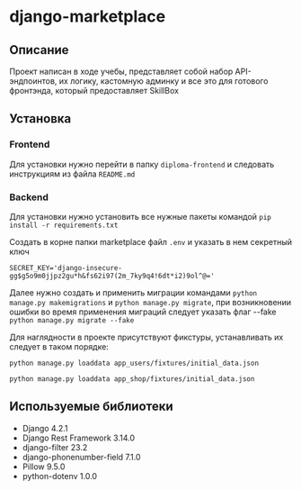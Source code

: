 # django-marketplace

## Описание
Проект написан в ходе учебы, представляет собой набор API-эндпоинтов, их логику, кастомную админку и все это для готового фронтэнда, который предоставляет SkillBox

## Установка

### Frontend
Для установки нужно перейти в папку `diploma-frontend` и следовать инструкциям из файла `README.md`

### Backend

Для установки нужно установить все нужные пакеты командой `pip install -r requirements.txt`

Создать в корне папки marketplace файл `.env` и указать в нем секретный ключ

`SECRET_KEY='django-insecure-gg$g5o9m0jjpz2gu*h&fs62i97(2m_7ky9q4!6dt*i2)9ol^@='`

Далее нужно создать и применить миграции командами `python manage.py makemigrations` и `python manage.py migrate`, при возникновении ошибки во время применения миграций следует указать флаг --fake 
`python manage.py migrate --fake`

Для наглядности в проекте присутствуют фикстуры, устанавливать их следует в таком порядке:

`python manage.py loaddata app_users/fixtures/initial_data.json`

`python manage.py loaddata app_shop/fixtures/initial_data.json`


## Используемые библиотеки 


+ Django 4.2.1
+ Django Rest Framework 3.14.0
+ django-filter 23.2
+ django-phonenumber-field 7.1.0
+ Pillow 9.5.0
+ python-dotenv 1.0.0




